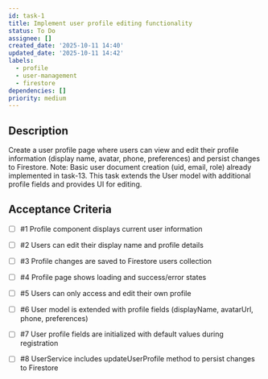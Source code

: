 ```yaml
---
id: task-1
title: Implement user profile editing functionality
status: To Do
assignee: []
created_date: '2025-10-11 14:40'
updated_date: '2025-10-11 14:42'
labels:
  - profile
  - user-management
  - firestore
dependencies: []
priority: medium
---
```


## Description

<!-- SECTION:DESCRIPTION:BEGIN -->
Create a user profile page where users can view and edit their profile information (display name, avatar, phone, preferences) and persist changes to Firestore. Note: Basic user document creation (uid, email, role) already implemented in task-13. This task extends the User model with additional profile fields and provides UI for editing.
<!-- SECTION:DESCRIPTION:END -->

## Acceptance Criteria
<!-- AC:BEGIN -->
- [ ] #1 Profile component displays current user information
- [ ] #2 Users can edit their display name and profile details
- [ ] #3 Profile changes are saved to Firestore users collection
- [ ] #4 Profile page shows loading and success/error states
- [ ] #5 Users can only access and edit their own profile

- [ ] #6 User model is extended with profile fields (displayName, avatarUrl, phone, preferences)

- [ ] #7 User profile fields are initialized with default values during registration

- [ ] #8 UserService includes updateUserProfile method to persist changes to Firestore
<!-- AC:END -->
